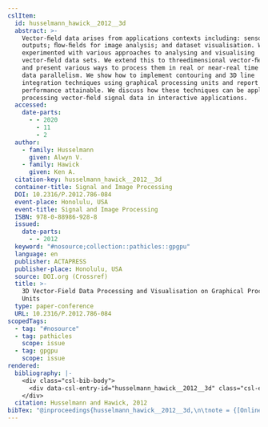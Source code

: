```yaml
---
cslItem:
  id: husselmann_hawick__2012__3d
  abstract: >-
    Vector-ﬁeld data arises from applications contexts including: sensor
    outputs; ﬂow-ﬁelds for image analysis; and dataset visualisation. We have
    experimented with various approaches to analysing and visualising
    vector-ﬁeld data sets. We extend this to threedimensional vector-ﬁeld data
    and present various ways to process them in real or near-real time using
    data parallelism. We show how to implement contouring and 3D line
    integration techniques using graphical processing units and report on the
    performance attainable. We discuss how these techniques can be applied in
    processing vector-ﬁeld signal data in interactive applications.
  accessed:
    date-parts:
      - - 2020
        - 11
        - 2
  author:
    - family: Husselmann
      given: Alwyn V.
    - family: Hawick
      given: Ken A.
  citation-key: husselmann_hawick__2012__3d
  container-title: Signal and Image Processing
  DOI: 10.2316/P.2012.786-084
  event-place: Honolulu, USA
  event-title: Signal and Image Processing
  ISBN: 978-0-88986-928-8
  issued:
    date-parts:
      - - 2012
  keyword: "#nosource;collection::pathicles::gpgpu"
  language: en
  publisher: ACTAPRESS
  publisher-place: Honolulu, USA
  source: DOI.org (Crossref)
  title: >-
    3D Vector-Field Data Processing and Visualisation on Graphical Processing
    Units
  type: paper-conference
  URL: 10.2316/P.2012.786-084
scopedTags:
  - tag: "#nosource"
  - tag: pathicles
    scope: issue
  - tag: gpgpu
    scope: issue
rendered:
  bibliography: |-
    <div class="csl-bib-body">
      <div data-csl-entry-id="husselmann_hawick__2012__3d" class="csl-entry">Husselmann, A.V. and Hawick, K.A. 2012 “3D Vector-Field Data Processing and Visualisation on Graphical Processing Units,” in <i>Signal and Image Processing</i>. <i>Signal and Image Processing</i>, Honolulu, USA: ACTAPRESS. doi:10.2316/P.2012.786-084.</div>
    </div>
  citation: Husselmann and Hawick, 2012
bibTex: "@inproceedings{husselmann_hawick__2012__3d,\n\tnote = {[Online; accessed 2020-11-02]},\n\taddress = {Honolulu, USA},\n\tauthor = {Husselmann, Alwyn V. and Hawick, Ken A.},\n\tbooktitle = {Signal and {Image} {Processing}},\n\tyear = {2012},\n\torganization = {ACTAPRESS},\n\ttitle = {3D {Vector}-{Field} {Data} {Processing} and {Visualisation} on {Graphical} {Processing} {Units}},\n}\n\n"
---
```

